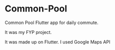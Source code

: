 # Common-Pool
Common Pool Flutter app for daily commute.

It was my FYP project.

It was made up on Flutter.
I used Google Maps API
